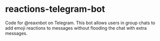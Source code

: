 # reactions-telegram-bot

Code for @reaxnbot on Telegram. This bot allows users in group chats to add emoji reactions to messages without flooding the chat with extra messages.
